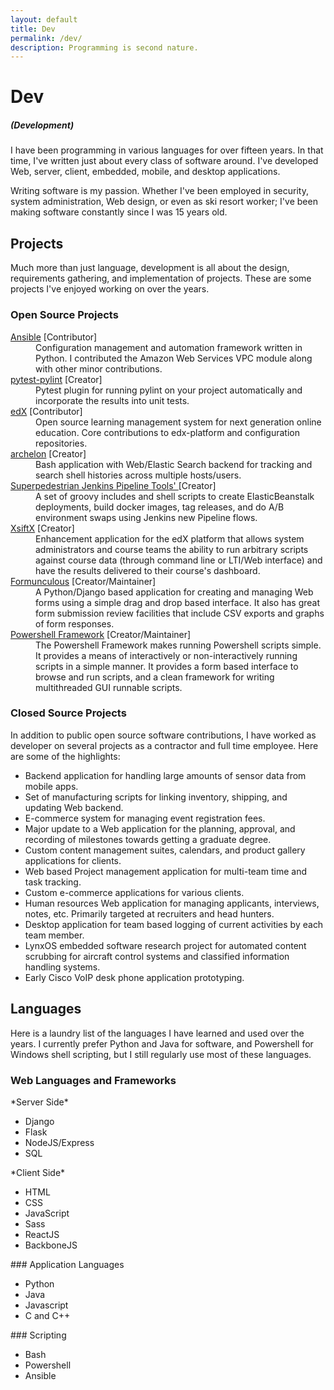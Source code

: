 ```yaml
---
layout: default
title: Dev
permalink: /dev/
description: Programming is second nature.
---
```

# Dev

##### (Development)

I have been programming in various languages for over fifteen
years. In that time, I've written just about every class of software
around. I've developed Web, server, client, embedded, mobile, and
desktop applications.

Writing software is my passion. Whether I've been employed in
security, system administration, Web design, or even as ski resort
worker; I've been making software constantly since I was 15 years old.

## Projects

Much more than just language, development is all about the design,
requirements gathering, and implementation of projects. These are some
projects I've enjoyed working on over the years.

### Open Source Projects
<dl>
  <dt>
    <a href="http://ansible.com">Ansible</a> <span>[Contributor]</span>
  </dt>
  <dd>
    Configuration management and automation framework written in
    Python. I contributed the Amazon Web Services VPC module along
    with other minor contributions.
  </dd>
  <dt>
    <a href="http://github.com/carsongee/pytest-pylint">pytest-pylint</a>
    <span>[Creator]</span>
  </dt>
  <dd>
    Pytest plugin for running pylint on your project automatically and incorporate
    the results into unit tests.
  </dd>
  <dt>
    <a href="http://code.edx.org">edX</a> <span>[Contributor]</span>
  </dt>
  <dd>
    Open source learning management system for next generation online
    education. Core contributions to edx-platform and configuration
    repositories.
  </dd>
  <dt>
    <a href="http://archelon.rtfd.org">archelon</a>
    <span>[Creator]</span>
  </dt>
  <dd>
    Bash application with Web/Elastic Search backend for tracking and
    search shell histories across multiple hosts/users.
  </dd>
  <dt>
    <a href="https://github.com/Superpedestrian/sp-jenkins-build-tools">
      Superpedestrian Jenkins Pipeline Tools'
    </a>
    <span>[Creator]</span>
  </dt>
  <dd>
    A set of groovy includes and shell scripts to create
    ElasticBeanstalk deployments, build docker images, tag releases,
    and do A/B environment swaps using Jenkins new Pipeline flows.
  </dd>
  <dt>
    <a href="http://github.com/mitocw/xsiftx">XsiftX</a> <span>[Creator]</span>
  </dt>
  <dd>
    Enhancement application for the edX platform that allows system
    administrators and course teams the ability to run arbitrary
    scripts against course data (through command line or LTI/Web
    interface) and have the results delivered to their course's
    dashboard.
  </dd>
  <dt>
    <a href="http://formunculous.org">Formunculous</a> <span>[Creator/Maintainer]</span>
  </dt>
  <dd>
    A Python/Django based application for creating and managing Web
    forms using a simple drag and drop based interface.  It also has
    great form submission review facilities that include CSV exports
    and graphs of form responses.
  </dd>
  <dt>
    <a href="http://posh.codeplex.com">Powershell Framework</a>
    <span>[Creator/Maintainer]</span></dt>
  <dd>
    The Powershell Framework makes running Powershell scripts
    simple. It provides a means of interactively or non-interactively
    running scripts in a simple manner. It provides a form based
    interface to browse and run scripts, and a clean framework for
    writing multithreaded GUI runnable scripts.
  </dd>
</dl>

### Closed Source Projects

In addition to public open source software contributions, I have
worked as developer on several projects as a contractor and full
time employee.  Here are some of the highlights:

- Backend application for handling large amounts of sensor data
  from mobile apps.
- Set of manufacturing scripts for linking inventory, shipping, and updating
  Web backend.
- E-commerce system for managing event registration fees.
- Major update to a Web application for the planning, approval, and
  recording of milestones towards getting a graduate degree.
- Custom content management suites, calendars, and product gallery
  applications for clients.
- Web based Project management application for multi-team time and
  task tracking.
- Custom e-commerce applications for various clients.
- Human resources Web application for managing applicants, interviews,
  notes, etc.  Primarily targeted at recruiters and head hunters.
- Desktop application for team based logging of current activities
  by each team member.
- LynxOS embedded software research project for automated content
  scrubbing for aircraft control systems and classified information
  handling systems.
- Early Cisco VoIP desk phone application prototyping.

## Languages

Here is a laundry list of the languages I have learned and used over
the years. I currently prefer Python and Java for software, and
Powershell for Windows shell scripting, but I still regularly use most
of these languages.

### Web Languages and Frameworks


<div class="grd-row">
<div class="grd-row-col-3-6" markdown="1">
*Server Side*

- Django
- Flask
- NodeJS/Express
- SQL
</div>
<div class="grd-row-col-3-6" markdown="1">
*Client Side*

- HTML
- CSS
- JavaScript
- Sass
- ReactJS
- BackboneJS
</div>
</div>
<div class="grd-row">
<div class="grd-row-col-3-6" markdown="1">
### Application Languages

- Python
- Java
- Javascript
- C and C++
</div>
<div class="grd-row-col-3-6" markdown="1">
### Scripting

- Bash
- Powershell
- Ansible
</div>
</div>
